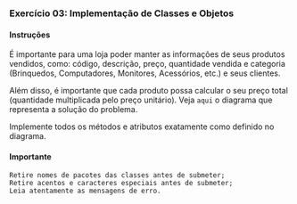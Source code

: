 ### Exercício 03: Implementação de Classes e Objetos
#### Instruções 
É importante para uma loja poder manter as informações de seus produtos vendidos, como: código, descrição, preço, quantidade vendida e categoria (Brinquedos, Computadores, Monitores, Acessórios, etc.) e seus clientes.

Além disso, é importante que cada produto possa calcular o seu preço total (quantidade multiplicada pelo preço unitário). Veja ```aqui``` o diagrama que representa a solução do problema.

Implemente todos os métodos e atributos exatamente como definido no diagrama.

#### Importante
    Retire nomes de pacotes das classes antes de submeter;
    Retire acentos e caracteres especiais antes de submeter;
    Leia atentamente as mensagens de erro.
